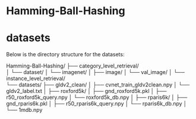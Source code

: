 # Hamming-Ball-Hashing

# datasets
Below is the directory structure for the datasets:

Hamming-Ball-Hashing/
├── category_level_retrieval/          
│   └── dataset/
│       └── imagenet/
│           ├── image/
│           └── val_image/
│
└── instance_level_retrieval/  
    └── datasets/
        ├── gldv2_clean/
        │   ├── cvnet_train_gldv2clean.npy
        │   └── gldv2_label.txt
        │
        ├── roxford5k/
        │   ├── gnd_roxford5k.pkl
        │   ├── r50_roxford5k_query.npy
        │   └── roxford5k_db.npy
        │
        ├── rparis6k/
        │   ├── gnd_rparis6k.pkl
        │   ├── r50_rparis6k_query.npy
        │   └── rparis6k_db.npy
        │
        └── 1mdb.npy


